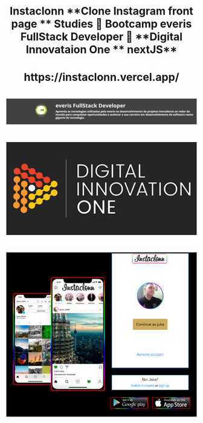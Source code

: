 <h1 align="center">
 Instaclonn
**Clone Instagram front page ** Studies 💚 Bootcamp everis FullStack Developer 💚 **Digital Innovataion One ** nextJS**

<h1 align="center">
https://instaclonn.vercel.app/

<h1 align="center">
    <img alt="everis Bootcamp" title="everis" src="https://github.com/julianoprogrammierer/Instaclonn/blob/main/public/everis%20bootcamp.png" />
    
<h1 align="center">
    <img alt="Digital Innovation one" title="DIO" src="https://github.com/julianoprogrammierer/Instaclonn/blob/main/public/dio.png" />
    
    
    
 <h1 align="center">
    <img alt="Instaclonn site" title="Instaclonn" src="https://github.com/julianoprogrammierer/Instaclonn/blob/main/public/instaclon-site.png" />


